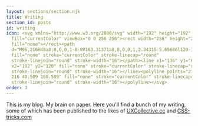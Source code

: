 ```yaml
---
layout: sections/section.njk
title: Writing
section_id: posts
id: writing
icon: <svg xmlns="http://www.w3.org/2000/svg" width="192" height="192"
  fill="currentColor" viewBox="0 0 256 256"><rect width="256" height="256"
  fill="none"></rect><path
  d="M96,216H48a8,8,0,0,1-8-8V163.31371a8,8,0,0,1,2.34315-5.65686l120-120a8,8,0,0,1,11.3137,0l44.6863,44.6863a8,8,0,0,1,0,11.3137Z"
  fill="none" stroke="currentColor" stroke-linecap="round"
  stroke-linejoin="round" stroke-width="16"></path><line x1="136" y1="64"
  x2="192" y2="120" fill="none" stroke="currentColor" stroke-linecap="round"
  stroke-linejoin="round" stroke-width="16"></line><polyline points="216 216 96
  216 40.509 160.509" fill="none" stroke="currentColor" stroke-linecap="round"
  stroke-linejoin="round" stroke-width="16"></polyline></svg>
order: 3
---
```

This is my blog. My brain on paper. Here you'll find a bunch of my writing, some of which has been published to the likes of [UXCollective.cc](https://uxcollective.cc) and [CSS-tricks.com](https://css-tricks.com)